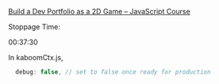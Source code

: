 [Build a Dev Portfolio as a 2D Game – JavaScript Course
](https://www.youtube.com/watch?v=wy_fSStEgMs)


Stoppage Time: 

00:37:30

In kaboomCtx.js, 
```js
  debug: false, // set to false once ready for production
```


